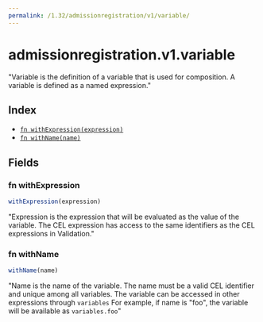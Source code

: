 ```yaml
---
permalink: /1.32/admissionregistration/v1/variable/
---
```


# admissionregistration.v1.variable

"Variable is the definition of a variable that is used for composition. A variable is defined as a named expression."

## Index

* [`fn withExpression(expression)`](#fn-withexpression)
* [`fn withName(name)`](#fn-withname)

## Fields

### fn withExpression

```ts
withExpression(expression)
```

"Expression is the expression that will be evaluated as the value of the variable. The CEL expression has access to the same identifiers as the CEL expressions in Validation."

### fn withName

```ts
withName(name)
```

"Name is the name of the variable. The name must be a valid CEL identifier and unique among all variables. The variable can be accessed in other expressions through `variables` For example, if name is \"foo\", the variable will be available as `variables.foo`"